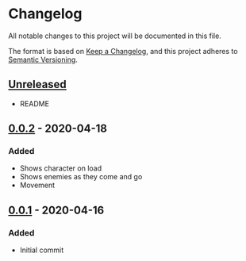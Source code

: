 # Changelog

All notable changes to this project will be documented in this file.

The format is based on [Keep a Changelog](https://keepachangelog.com/en/1.0.0/),
and this project adheres to [Semantic Versioning](https://semver.org/spec/v2.0.0.html).

## [Unreleased]

- README

## [0.0.2] - 2020-04-18
### Added

- Shows character on load
- Shows enemies as they come and go
- Movement

## [0.0.1] - 2020-04-16
### Added

- Initial commit

[unreleased]: https://github.com/katerberg/7drl/compare/v0.0.2...HEAD
[0.0.2]: https://github.com/katerberg/7drl/releases/tag/v0.0.2
[0.0.1]: https://github.com/katerberg/7drl/releases/tag/v0.0.1
